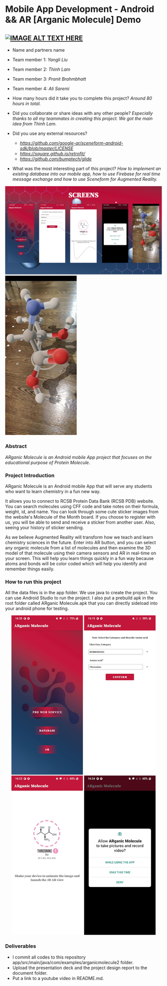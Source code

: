 # Mobile App Development - Android && AR [Arganic Molecule] Demo

## [![IMAGE ALT TEXT HERE](https://i9.ytimg.com/vi_webp/Ys2Kq1HBFxA/maxresdefault.webp?v=6392a5a1&sqp=CLz8_KEG&rs=AOn4CLA9aRIcK2y3MyAiSMX22SI-LIDgFw)](https://youtu.be/Ys2Kq1HBFxA) 


* Name and partners name
 * Team member 1: *Yangli Liu*
 * Team member 2: *Thinh Lam*
 * Team member 3: *Pranit Brahmbhatt*
 * Team member 4: *Ali Saremi*

* How many hours did it take you to complete this project?   *Around 80 hours in total.*
* Did you collaborate or share ideas with any other people?   *Especially thanks to all my teammates in creating this project. We got the main idea from Thinh Lam.*
* Did you use any external resources? 
  * *https://github.com/google-ar/sceneform-android-sdk/blob/master/LICENSE*
  * *https://square.github.io/retrofit/*
  * *https://github.com/bumptech/glide*
  
* What was the most interesting part of this project? *How to implement an existing database into our mobile app, how to use Firebase for real time message exchange and how to use Sceneform for Augmented Reality.*

<img src="./media/ARMol.PNG" alt="picture">
<img src="./media/AR.jpg" alt="picture">

### Abstract
*ARganic Molecule is an Android mobile App project that focuses on the educational purpose of Protein Molecule.* 

### Project Introduction
ARganic Molecule is an Android mobile App that will serve any students who want to learn chemistry in a fun new way.

It allows you to connect to RCSB Protein Data Bank (RCSB PDB) website. You can search molecules using CFF code and take notes on their formula, weight, id, and name.
You can look through some cute sticker images from the website's Molecule of the Month board. 
If you choose to register with us, you will be able to send and receive a sticker from another user. Also, seeing your history of sticker sending.

As we believe Augmented Reality will transform how we teach and learn chemistry sciences in the future. 
Enter into AR button, and you can select any organic molecule from a list of molecules and then examine the 3D model of that molecule using their camera sensors and AR in real-time 
on your screen. This will help you learn things quickly in a fun way because atoms and bonds will be color coded which will help you identify and remember things easily.

### How to run this project
All the data files is in the app folder. We use java to create the project. You can use Android Studio to run the project. 
I also put a prebuild apk in the root folder called ARganic Molecule.apk that you can directly sideload into your android phone for testing.


<p align="center">
  <img src="./media/User Interface.jpg" alt="picture">
  <img src="./media/Drop Down Menu.jpg" alt="picture">
  <img src="./media/2D Animation.jpg" alt="picture">
  <img src="./media/Access.jpg" alt="picture">
</p>

### Deliverables
* I commit all codes to this repository app/src/main/java/com/examples/arganicmolecule2 folder.
* Upload the presentation deck and the project design report to the document folder.
* Put a link to a youtube video in README.md.


